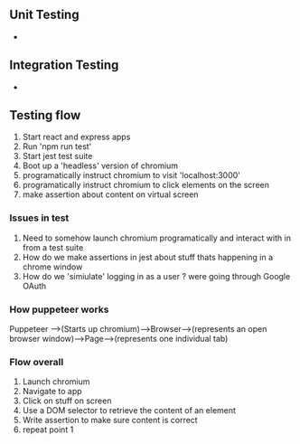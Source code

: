 ## Unit Testing

-

## Integration Testing

-

## Testing flow

1. Start react and express apps
2. Run 'npm run test'
3. Start jest test suite
4. Boot up a 'headless' version of chromium
5. programatically instruct chromium to visit 'localhost:3000'
6. programatically instruct chromium to click elements on the screen
7. make assertion about content on virtual screen

### Issues in test

1. Need to somehow launch chromium programatically and interact with in from a test suite
2. How do we make assertions in jest about stuff thats happening in a chrome window
3. How do we 'simiulate' logging in as a user ? were going through Google OAuth

### How puppeteer works

Puppeteer -->(Starts up chromium)-->Browser-->(represents an open browser window)-->Page-->(represents one individual tab)

### Flow overall

1. Launch chromium
2. Navigate to app
3. Click on stuff on screen
4. Use a DOM selector to retrieve the content of an element
5. Write assertion to make sure content is correct
6. repeat point 1
